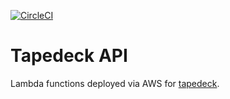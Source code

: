 [![CircleCI](https://circleci.com/gh/jrnewton/tapedeck-api.svg?style=shield)](https://circleci.com/gh/jrnewton/tapedeck-api)

# Tapedeck API

Lambda functions deployed via AWS for [tapedeck](https://github.com/jrnewton/tapedeck).
